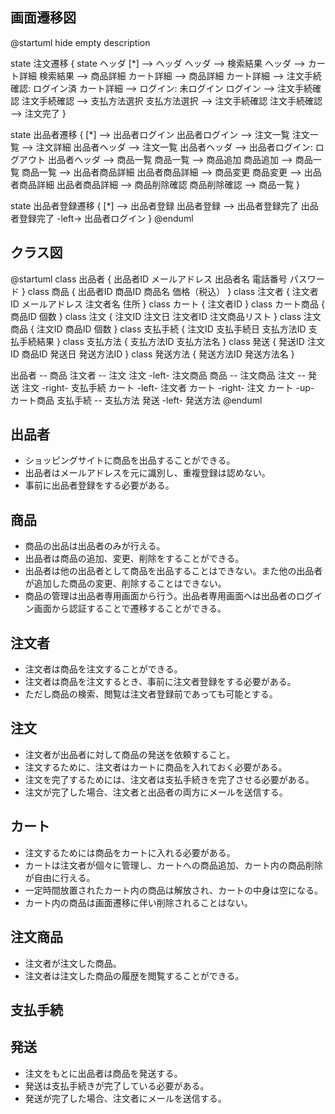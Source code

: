 ## 画面遷移図

@startuml
hide empty description

state 注文遷移 {
  state ヘッダ
  [*] --> ヘッダ
  ヘッダ --> 検索結果
  ヘッダ --> カート詳細
  検索結果 --> 商品詳細
  カート詳細 --> 商品詳細
  カート詳細 --> 注文手続確認: ログイン済
  カート詳細 --> ログイン: 未ログイン
  ログイン --> 注文手続確認
  注文手続確認 --> 支払方法選択
  支払方法選択 --> 注文手続確認
  注文手続確認 --> 注文完了
}

state 出品者遷移 {
  [*] --> 出品者ログイン
  出品者ログイン --> 注文一覧
  注文一覧 --> 注文詳細
  出品者ヘッダ --> 注文一覧
  出品者ヘッダ --> 出品者ログイン: ログアウト
  出品者ヘッダ --> 商品一覧
  商品一覧 --> 商品追加
  商品追加 --> 商品一覧
  商品一覧 --> 出品者商品詳細
  出品者商品詳細 --> 商品変更
  商品変更 --> 出品者商品詳細
  出品者商品詳細 --> 商品削除確認
  商品削除確認 --> 商品一覧
}

state 出品者登録遷移 {
  [*] --> 出品者登録
  出品者登録 --> 出品者登録完了
  出品者登録完了 -left-> 出品者ログイン
}
@enduml

## クラス図

@startuml
class 出品者 {
  出品者ID
  メールアドレス
  出品者名
  電話番号
  パスワード
}
class 商品 {
  出品者ID
  商品ID
  商品名
  価格（税込）
}
class 注文者 {
  注文者ID
  メールアドレス
  注文者名
  住所
}
class カート {
  注文者ID
}
class カート商品 {
  商品ID
  個数
}
class 注文 {
  注文ID
  注文日
  注文者ID
  注文商品リスト
}
class 注文商品 {
  注文ID
  商品ID
  個数
}
class 支払手続 {
  注文ID
  支払手続日
  支払方法ID
  支払手続結果
}
class 支払方法 {
  支払方法ID
  支払方法名
}
class 発送 {
  発送ID
  注文ID
  商品ID
  発送日
  発送方法ID
}
class 発送方法 {
  発送方法ID
  発送方法名
}

出品者  --  商品
注文者 -- 注文
注文 -left- 注文商品
商品 -- 注文商品
注文 -- 発送
注文 -right- 支払手続
カート -left- 注文者
カート -right- 注文
カート -up- カート商品
支払手続 -- 支払方法
発送 -left- 発送方法
@enduml

## 出品者

+ ショッピングサイトに商品を出品することができる。
+ 出品者はメールアドレスを元に識別し、重複登録は認めない。
+ 事前に出品者登録をする必要がある。

## 商品

+ 商品の出品は出品者のみが行える。
+ 出品者は商品の追加、変更、削除をすることができる。
+ 出品者は他の出品者として商品を出品することはできない。また他の出品者が追加した商品の変更、削除することはできない。
+ 商品の管理は出品者専用画面から行う。出品者専用画面へは出品者のログイン画面から認証することで遷移することができる。

## 注文者

+ 注文者は商品を注文することができる。
+ 注文者は商品を注文するとき、事前に注文者登録をする必要がある。
+ ただし商品の検索、閲覧は注文者登録前であっても可能とする。

## 注文

+ 注文者が出品者に対して商品の発送を依頼すること。
+ 注文するために、注文者はカートに商品を入れておく必要がある。
+ 注文を完了するためには、注文者は支払手続きを完了させる必要がある。
+ 注文が完了した場合、注文者と出品者の両方にメールを送信する。

## カート

+ 注文するためには商品をカートに入れる必要がある。
+ カートは注文者が個々に管理し、カートへの商品追加、カート内の商品削除が自由に行える。
+ 一定時間放置されたカート内の商品は解放され、カートの中身は空になる。
+ カート内の商品は画面遷移に伴い削除されることはない。

## 注文商品

+ 注文者が注文した商品。
+ 注文者は注文した商品の履歴を閲覧することができる。

## 支払手続

## 発送

+ 注文をもとに出品者は商品を発送する。
+ 発送は支払手続きが完了している必要がある。
+ 発送が完了した場合、注文者にメールを送信する。
